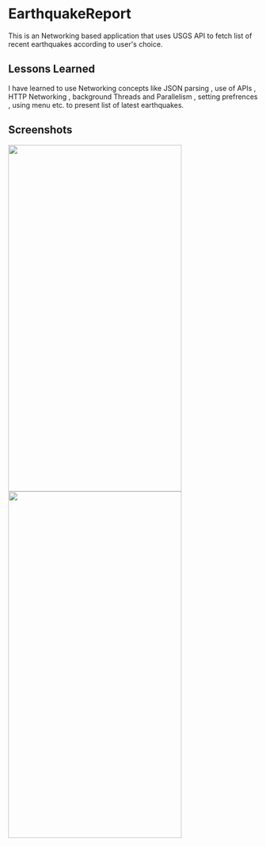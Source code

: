# EarthquakeReport
This is an Networking based application that uses USGS API to fetch list of recent earthquakes
according to user's choice.

## Lessons Learned

I have learned to use Networking concepts like JSON parsing , use of APIs , HTTP Networking , 
background Threads and Parallelism , setting prefrences , using menu etc. to present list of 
latest earthquakes.

## Screenshots
<img src="https://user-images.githubusercontent.com/84755719/154842758-931280b9-a736-4c23-9c2b-329704625df0.png" width="350" height="700"/>

<img src="https://user-images.githubusercontent.com/84755719/154842922-65549d42-cbba-4fe4-9c61-bce42431f115.png" width="350" height="700"/>

